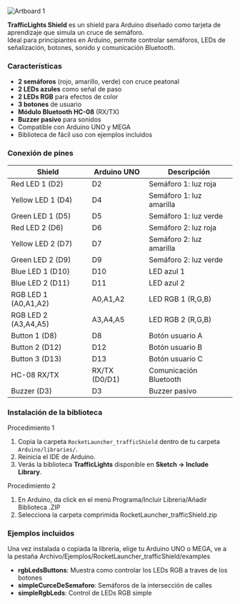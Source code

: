 ![Artboard 1](https://github.com/user-attachments/assets/f28bd189-3841-40d5-8fb8-9d2f6d0636e3)

**TrafficLights Shield** es un shield para Arduino diseñado como tarjeta de aprendizaje que simula un cruce de semáforo.  
Ideal para principiantes en Arduino, permite controlar semáforos, LEDs de señalización, botones, sonido y comunicación Bluetooth.

### Características
- **2 semáforos** (rojo, amarillo, verde) con cruce peatonal  
- **2 LEDs azules** como señal de paso  
- **2 LEDs RGB** para efectos de color  
- **3 botones** de usuario  
- **Módulo Bluetooth HC-08** (RX/TX)  
- **Buzzer pasivo** para sonidos  
- Compatible con Arduino UNO y MEGA  
- Biblioteca de fácil uso con ejemplos incluidos

### Conexión de pines

| Shield               | Arduino UNO   | Descripción                      |
|----------------------|---------------|----------------------------------|
| Red LED 1 (D2)       | D2            | Semáforo 1: luz roja             |
| Yellow LED 1 (D4)    | D4            | Semáforo 1: luz amarilla         |
| Green LED 1 (D5)     | D5            | Semáforo 1: luz verde            |
| Red LED 2 (D6)       | D6            | Semáforo 2: luz roja             |
| Yellow LED 2 (D7)    | D7            | Semáforo 2: luz amarilla         |
| Green LED 2 (D9)     | D9            | Semáforo 2: luz verde            |
| Blue LED 1 (D10)     | D10           | LED azul 1                       |
| Blue LED 2 (D11)     | D11           | LED azul 2                       |
| RGB LED 1 (A0,A1,A2) | A0,A1,A2      | LED RGB 1 (R,G,B)                |
| RGB LED 2 (A3,A4,A5) | A3,A4,A5      | LED RGB 2 (R,G,B)                |
| Button 1 (D8)        | D8            | Botón usuario A                  |
| Button 2 (D12)       | D12           | Botón usuario B                  |
| Button 3 (D13)       | D13           | Botón usuario C                  |
| HC-08 RX/TX          | RX/TX (D0/D1) | Comunicación Bluetooth           |
| Buzzer (D3)          | D3            | Buzzer pasivo                    |

### Instalación de la biblioteca

Procedimiento 1

1. Copia la carpeta `RocketLauncher_trafficShield` dentro de tu carpeta `Arduino/libraries/`.
2. Reinicia el IDE de Arduino.
3. Verás la biblioteca **TrafficLights** disponible en **Sketch → Include Library**.

Procedimiento 2

1. En Arduino, da click en el menú Programa/Incluir Libreria/Añadir Biblioteca .ZIP
2. Selecciona la carpeta comprimida RocketLauncher_trafficShield.zip

### Ejemplos incluidos

Una vez instalada o copiada la libreria, elige tu Arduino UNO o MEGA, ve a la pestaña Archivo/Ejemplos/RocketLauncher_trafficShield/examples

- **rgbLedsButtons**: Muestra como controlar los LEDs RGB a traves de los botones
- **simpleCurceDeSemaforo**: Semáforos de la intersección de calles
- **simpleRgbLeds**: Control de LEDs RGB simple
